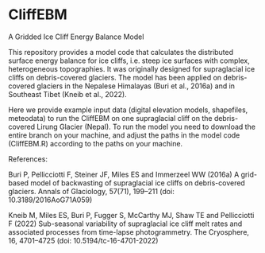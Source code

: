 # CliffEBM
A Gridded Ice Cliff Energy Balance Model

This repository provides a model code that calculates the distributed surface energy balance for ice cliffs, i.e. steep ice surfaces with complex, heterogeneous topographies. It was originally designed for supraglacial ice cliffs on debris-covered glaciers.
The model has been applied on debris-covered glaciers in the Nepalese Himalayas (Buri et al., 2016a) and in Southeast Tibet (Kneib et al., 2022).


Here we provide example input data (digital elevation models, shapefiles, meteodata) to run the CliffEBM on one supraglacial cliff on the debris-covered Lirung Glacier (Nepal).
To run the model you need to download the entire branch on your machine, and adjust the paths in the model code (CliffEBM.R) according to the paths on your machine.


References:

Buri P, Pellicciotti F, Steiner JF, Miles ES and Immerzeel WW (2016a) A grid-based model of backwasting of supraglacial ice cliffs on debris-covered glaciers. Annals of Glaciology, 57(71), 199–211 (doi: 10.3189/2016AoG71A059)

Kneib M, Miles ES, Buri P, Fugger S, McCarthy MJ, Shaw TE and Pellicciotti F (2022) Sub-seasonal variability of supraglacial ice cliff melt rates and associated processes from time-lapse photogrammetry. The Cryosphere, 16, 4701–4725 (doi: 10.5194/tc-16-4701-2022)
